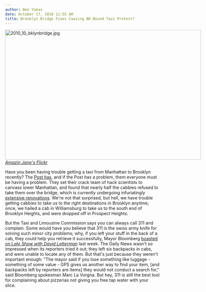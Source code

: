 ```yaml
---
author: Ben Yakas
date: October 17, 2010 11:55 AM
title: Brooklyn Bridge Fixes Causing BK-Bound Taxi Protest?
---
```


<p><span class="mt-enclosure mt-enclosure-image" style="display: inline;"> </span></p><div class="image-none" style=" width:638px; "> <img alt="2010_10_bklynbridge.jpg" src="https://web.archive.org/web/20111124160222im_/http://gothamist.com/attachments/byakas/2010_10_bklynbridge.jpg" width="638" height="425"> <br> <i><a href="https://web.archive.org/web/20111124160222/http://www.flickr.com/photos/janekrat/4923084673/">Amazin Jane&apos;s Flickr</a></i></div> <p></p>

<p>Have you been having trouble getting a taxi from Manhattan to Brooklyn recently? The <a href="https://web.archive.org/web/20111124160222/http://www.nypost.com/p/news/local/brooklyn/bridge_is_out_UyhNdAtLROHSiu9PfloSUJ?CMP=OTC-rss&amp;FEEDNAME=">Post has</a>, and if the Post has a problem, them everyone must be having a problem. They set their crack team of hack scientists to canvass lower Manhattan, and found that nearly half the cabbies refused to take them over the bridge, which is currently undergoing infuriatingly <a href="https://web.archive.org/web/20111124160222/http://gothamist.com/2010/08/22/brooklyn_bridge_construction_mess_b.php">extensive renovations</a>. We&apos;re not that surprised, but hell, we have trouble getting cabbies to take us to the right destinations in Brooklyn anytime; once, we hailed a cab in Williamsburg to take us to the south end of Brooklyn Heights, and were dropped off in Prospect Heights.</p>

<p>But the Taxi and Limousine Commission says you can always call 311 and complain. Some would have you believe that 311 is the swiss army knife for solving such minor city problems; why, if you left your stuff in the back of a cab, they could help you retrieve it successfully, Mayor Bloomberg <a href="https://web.archive.org/web/20111124160222/http://www.nydailynews.com/ny_local/2010/10/17/2010-10-17_bloomys_bag_gag_just_call_311_to_get_items_left_in_cab_he_brags_but_test_fails.html">boasted on <em>Late Show with David Letterman</em></a> last week. The Daily News wasn&apos;t so impressed when its reporters tried it out; they left six backpacks in cabs, and were unable to locate any of them. But that&apos;s just because they weren&apos;t important enough: &quot;The mayor said if you lose something like luggage - something of some value - GPS gives us another way to find your item, [and backpacks left by reporters are items] they would not conduct a search for,&quot; said Bloomberg spokesman Marc La Vorgna. But hey, 311 is still the best tool for complaining about pizzerias not giving you free tap water with your slice.</p>